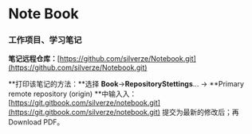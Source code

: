 # Note Book

### 工作项目、学习笔记

**笔记远程仓库：**[https://github.com/silverze/Notebook.git](https://github.com/silverze/Notebook.git)

**打印该笔记的方法：**选择 **Book**-&gt;**RepositoryStettings**... -&gt; **Primary remote repository \(origin\) **中输入入：[https://git.gitbook.com/silverze/notebook.git](https://git.gitbook.com/silverze/notebook.git) 提交为最新的修改后；再Download PDF。

